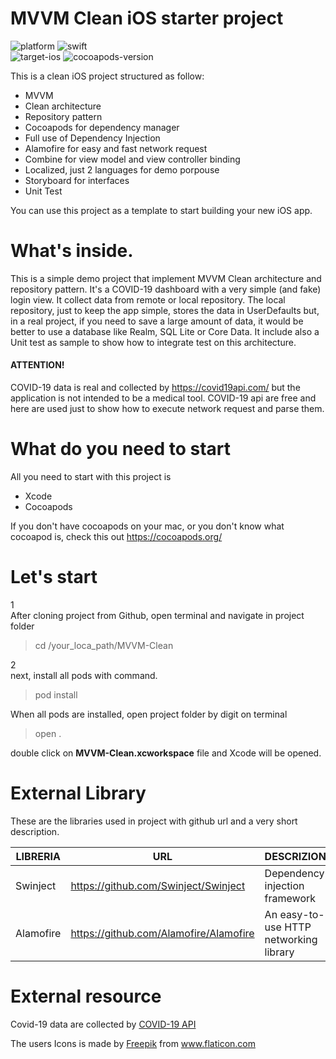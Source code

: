 # MVVM Clean iOS starter project

![platform](https://img.shields.io/badge/platform-iOS-lightgrey) 
![swift](https://img.shields.io/badge/Swift-5.0-red)  
![target-ios](https://img.shields.io/badge/Target-iOS%20%7C%2012.1-blue)
![cocoapods-version](https://img.shields.io/badge/Cocoapods-v.%201.8.4-green)

This is a clean iOS project structured as follow:

- MVVM
- Clean architecture
- Repository pattern
- Cocoapods for dependency manager
- Full use of Dependency Injection
- Alamofire for easy and fast network request
- Combine for view model and view controller binding
- Localized, just 2 languages for demo porpouse
- Storyboard for interfaces
- Unit Test

You can use this project as a template to start building your new iOS app.

# What's inside.
This is a simple demo project that implement MVVM Clean architecture and repository pattern. It's a COVID-19 dashboard with a very simple (and fake) login view. It collect data from remote or local repository. The local repository, just to keep the app simple, stores the data in UserDefaults but, in a real project, if you need to save a large amount of data, it would be better to use a database like Realm, SQL Lite or Core Data. It include also a Unit test as sample to show how to integrate test on this architecture.

#### ATTENTION!
COVID-19 data is real and collected by https://covid19api.com/ but the application is not intended to be a medical tool. COVID-19 api are free and here are used just to show how to execute network request and parse them.

# What do you need to start

All you need to start with this project is

- Xcode 
- Cocoapods

If you don't have cocoapods on your mac, or you don't know what cocoapod is, check this out https://cocoapods.org/

# Let's start

1  
After cloning project from Github, open terminal and navigate in project folder

> cd /your_loca_path/MVVM-Clean

2  
next, install all pods with command.

> pod install

When all pods are installed, open project folder by digit on terminal

> open .

double click on **MVVM-Clean.xcworkspace** file and Xcode will be opened.

# External Library

These are the libraries used in project with github url and a very short description.

 LIBRERIA | URL | DESCRIZIONE
 -------- | --- | -----------
 Swinject | https://github.com/Swinject/Swinject | Dependency injection framework
 Alamofire | https://github.com/Alamofire/Alamofire | An easy-to-use HTTP networking library

 # External resource

Covid-19 data are collected by [COVID-19 API](https://covid19api.com/)

The users Icons is made by <a href="https://www.flaticon.com/authors/freepik" title="Freepik">Freepik</a> from <a href="https://www.flaticon.com/" title="Flaticon"> www.flaticon.com</a>